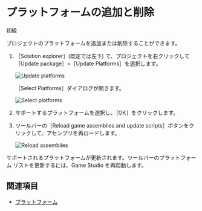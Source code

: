 # プラットフォームの追加と削除

<span class="label label-doc-level">初級</span>

プロジェクトのプラットフォームを追加または削除することができます。

1. ［Solution explorer］(既定では左下) で、プロジェクトを右クリックして［Update package］>［Update Platforms］を選択します。

    ![Update platforms](media/update-platforms.png)

   ［Select Platforms］ダイアログが開きます。

    ![Select platforms](media/select-platforms.png)

2. サポートするプラットフォームを選択し、［OK］をクリックします。

3. ツールバーの［Reload game assemblies and update scripts］ボタンをクリックして、アセンブリを再ロードします。

    ![Reload assemblies](media/reload-assemblies.png)

サポートされるプラットフォームが更新されます。ツールバーのプラットフォーム リストを更新するには、Game Studio を再起動します。

## 関連項目

* [プラットフォーム](index.md)
